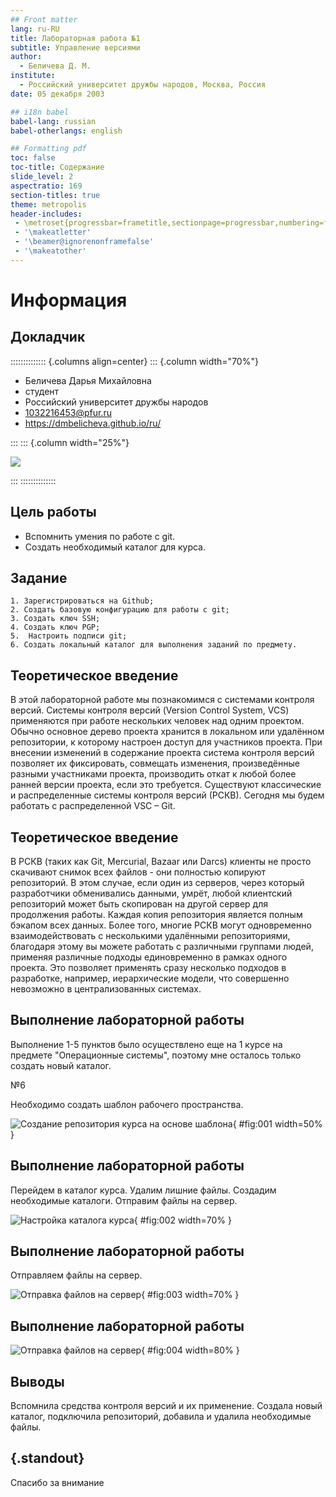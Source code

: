 ```yaml
---
## Front matter
lang: ru-RU
title: Лабораторная работа №1
subtitle: Управление версиями
author:
  - Беличева Д. М.
institute:
  - Российский университет дружбы народов, Москва, Россия
date: 05 декабря 2003

## i18n babel
babel-lang: russian
babel-otherlangs: english

## Formatting pdf
toc: false
toc-title: Содержание
slide_level: 2
aspectratio: 169
section-titles: true
theme: metropolis
header-includes:
 - \metroset{progressbar=frametitle,sectionpage=progressbar,numbering=fraction}
 - '\makeatletter'
 - '\beamer@ignorenonframefalse'
 - '\makeatother'
---
```


# Информация

## Докладчик

:::::::::::::: {.columns align=center}
::: {.column width="70%"}

  * Беличева Дарья Михайловна
  * студент
  * Российский университет дружбы народов
  * [1032216453@pfur.ru](mailto:1032216453@pfur.ru)
  * <https://dmbelicheva.github.io/ru/>

:::
::: {.column width="25%"}

![](./image/belicheva.jpeg)

:::
::::::::::::::

## Цель работы
 
- Вспомнить умения по работе с git.
- Создать необходимый каталог для курса.

## Задание

    1. Зарегистрироваться на Github;
    2. Создать базовую конфигурацию для работы с git;
    3. Создать ключ SSH;
    4. Создать ключ PGP;
    5.  Настроить подписи git;
    6. Создать локальный каталог для выполнения заданий по предмету.

## Теоретическое введение

В этой лабораторной работе мы познакомимся с системами контроля версий. Системы контроля версий (Version Control System, VCS) применяются при работе нескольких человек над одним проектом. 
Обычно основное дерево проекта хранится в локальном или удалённом репозитории, к которому настроен доступ для участников проекта. 
При внесении изменений в содержание проекта система контроля версий позволяет их фиксировать, совмещать изменения, произведённые разными участниками проекта, производить откат к любой более ранней версии проекта, если это требуется. Существуют классические и распределенные системы контроля версий (РСКВ). Сегодня мы будем работать с распределенной VSC – Git.

## Теоретическое введение

В РСКВ (таких как Git, Mercurial, Bazaar или Darcs) клиенты не просто скачивают снимок всех файлов - они полностью копируют репозиторий. В этом случае, если один из серверов, через который разработчики обменивались данными, умрёт, любой клиентский репозиторий может быть скопирован на другой сервер для продолжения работы. 
Каждая копия репозитория является полным бэкапом всех данных.
Более того, многие РСКВ могут одновременно взаимодействовать с несколькими удалёнными репозиториями, благодаря этому вы можете работать с различными группами людей, применяя различные подходы единовременно в рамках одного проекта. Это позволяет применять сразу несколько подходов в разработке, например, иерархические модели, что совершенно невозможно в централизованных системах.

## Выполнение лабораторной работы

Выполнение 1-5 пунктов было осуществлено еще на 1 курсе на предмете "Операционные системы", поэтому мне осталось только создать новый каталог.

№6

Необходимо создать шаблон рабочего пространства.

![Создание репозитория курса на основе шаблона](image/1.png){ #fig:001 width=50% }

## Выполнение лабораторной работы

Перейдем в каталог курса. Удалим лишние файлы. Создадим необходимые каталоги. Отправим файлы на сервер.

![Настройка каталога курса](image/2.png){ #fig:002 width=70% }

## Выполнение лабораторной работы

Отправляем  файлы на сервер.

![Отправка файлов на сервер](image/3.png){ #fig:003 width=70% }

## Выполнение лабораторной работы

![Отправка файлов на сервер](image/4.png){ #fig:004 width=80% }

## Выводы

Вспомнила средства контроля версий и их применение. Создала новый каталог, подключила репозиторий, добавила и удалила необходимые файлы.

## {.standout}

Спасибо за внимание

